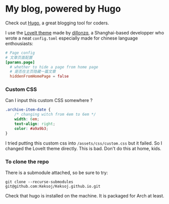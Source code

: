 # My blog, powered by Hugo

Check out [Hugo](https://gohugo.io), a great blogging tool for coders.

I use the [LoveIt theme](https://github.com/dillonzq/LoveIt)
made by [dillonzq](https://github.com/dillonzq),
a Shanghai-based developper who wrote a neat `config.toml`
especially made for chinese language enthousiasts:

```toml
# Page config
# 文章页面配置
[params.page]
  # whether to hide a page from home page
  # 是否在主页隐藏一篇文章
  hiddenFromHomePage = false
```

### Custom CSS

Can I input this custom CSS somewhere ?

```css
.archive-item-date {
    /* changing witch from 4em to 6em */
    width: 6em;
    text-align: right;
    color: #a9a9b3;
}
```

I tried putting this custom css into `/assets/css/custom.css` but it failed.
So I changed the LoveIt theme directly.
This is bad. Don't do this at home, kids.

### To clone the repo

There is a submodule attached, so be sure to try:

    git clone --recurse-submodules git@github.com:Keksoj/Keksoj.github.io.git

Check that hugo is installed on the machine.
It is packaged for Arch at least.